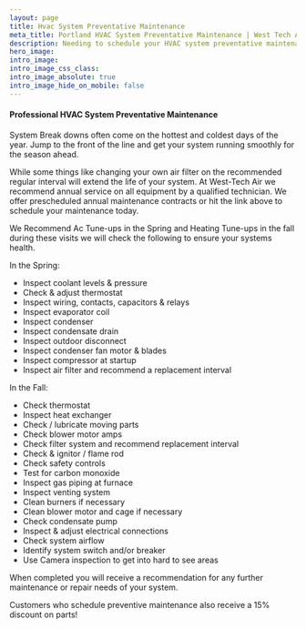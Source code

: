 ```yaml
---
layout: page
title: Hvac System Preventative Maintenance
meta_title: Portland HVAC System Preventative Maintenance | West Tech Air
description: Needing to schedule your HVAC system preventative maintenance? West Tech Air is the solution to all of your Home comfort needs.
hero_image: 
intro_image: 
intro_image_css_class:
intro_image_absolute: true
intro_image_hide_on_mobile: false
---
```


#### Professional HVAC System Preventative Maintenance

System Break downs often come on the hottest and coldest days of the year. Jump to the front of the line and get your system running smoothly for the season ahead. 

While some things like changing your own air filter on the recommended regular interval will extend the life of your system. At West-Tech Air we recommend annual service on all equipment by a qualified technician. We offer prescheduled annual maintenance contracts or hit the link above to schedule your maintenance today.

We Recommend Ac Tune-ups in the Spring and Heating Tune-ups in the fall during these visits we will check the following to ensure your systems health.

In the Spring:

- Inspect coolant levels & pressure
- Check & adjust thermostat
- Inspect wiring, contacts, capacitors & relays
- Inspect evaporator coil
- Inspect condenser
- Inspect condensate drain
- Inspect outdoor disconnect
- Inspect condenser fan motor & blades
- Inspect compressor at startup
- Inspect air filter and recommend a replacement interval 

In the Fall:

- Check thermostat
- Inspect heat exchanger
- Check / lubricate moving parts
- Check blower motor amps
- Check filter system and recommend replacement interval  
- Check & ignitor / flame rod
- Check safety controls
- Test for carbon monoxide
- Inspect gas piping at furnace 
- Inspect venting system
- Clean burners if necessary 
- Clean blower motor and cage if necessary 
- Check condensate pump 
- Inspect & adjust electrical connections
- Check system airflow
- Identify system switch and/or breaker
- Use Camera inspection to get into hard to see areas

When completed you will receive a recommendation for any further maintenance or repair needs of your system.

Customers who schedule preventive maintenance also receive a 15% discount on parts! 